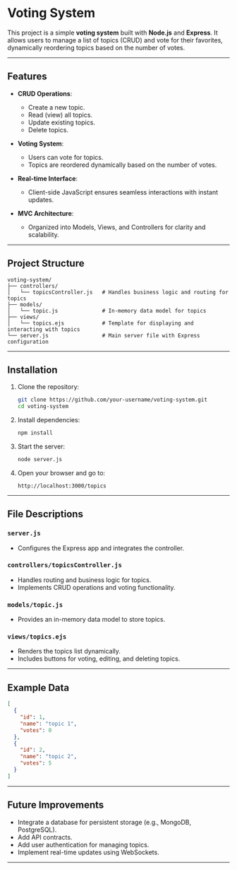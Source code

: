 # Voting System

This project is a simple **voting system** built with **Node.js** and **Express**. It allows users to manage a list of topics (CRUD) and vote for their favorites, dynamically reordering topics based on the number of votes.

---

## Features

- **CRUD Operations**:
  - Create a new topic.
  - Read (view) all topics.
  - Update existing topics.
  - Delete topics.

- **Voting System**:
  - Users can vote for topics.
  - Topics are reordered dynamically based on the number of votes.

- **Real-time Interface**:
  - Client-side JavaScript ensures seamless interactions with instant updates.

- **MVC Architecture**:
  - Organized into Models, Views, and Controllers for clarity and scalability.

---

## Project Structure

```plaintext
voting-system/
├── controllers/
│   └── topicsController.js   # Handles business logic and routing for topics
├── models/
│   └── topic.js              # In-memory data model for topics
├── views/
│   └── topics.ejs            # Template for displaying and interacting with topics
└── server.js                 # Main server file with Express configuration
```

---

## Installation

1. Clone the repository:
   ```bash
   git clone https://github.com/your-username/voting-system.git
   cd voting-system
   ```

2. Install dependencies:
   ```bash
   npm install
   ```

3. Start the server:
   ```bash
   node server.js
   ```

4. Open your browser and go to:
   ```
   http://localhost:3000/topics
   ```

---

## File Descriptions

### `server.js`
- Configures the Express app and integrates the controller.

### `controllers/topicsController.js`
- Handles routing and business logic for topics.
- Implements CRUD operations and voting functionality.

### `models/topic.js`
- Provides an in-memory data model to store topics.

### `views/topics.ejs`
- Renders the topics list dynamically.
- Includes buttons for voting, editing, and deleting topics.

---

## Example Data

```json
[
  {
    "id": 1,
    "name": "topic 1",
    "votes": 0
  },
  {
    "id": 2,
    "name": "topic 2",
    "votes": 5
  }
]
```

---

## Future Improvements

- Integrate a database for persistent storage (e.g., MongoDB, PostgreSQL).
- Add API contracts.
- Add user authentication for managing topics.
- Implement real-time updates using WebSockets.

---

